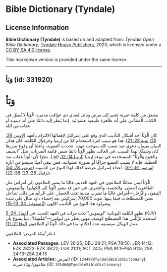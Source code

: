 # Bible Dictionary (Tyndale)

## License Information

**Bible Dictionary (Tyndale)** is based on and adapted from: _Tyndale Open Bible Dictionary_, [Tyndale House Publishers](https://tyndaleopenresources.com/), 2023, which is licensed under a [CC BY-SA 4.0 license](https://creativecommons.org/licenses/by-sa/4.0/legalcode.en).

This markdown version is provided under the same license.



--------------------------------

## وَبَأ (id: 331920)

وَبَأ
=====

مشتق من كلمة عبرية تشير إلى مرض وبائي مُعدي ذي عواقب مدمرة. ٱلْوَبَأ لا يُصوَّر في الكتاب المقدَّس على أنه ظاهرة طبيعية عشوائية. إنما يُنظر إليه دائمًا على أنه دينونة أو عقاب من الله.

كان الْوَبَأ أحد أشكال التأديب الذي وقع على إسرائيل لإهمالها الالتزام بالعهد ([لاويين 26: 25؛](https://ref.ly/Lev26:25) [تثنية 28: 21](https://ref.ly/Deut28:21)). هذا هو سبب كثرة استخدام كلا من إرميا وحزقيال للكلمة. كان هذان النبيان يقيمان دعوى ضد شعب الله بموجب عهده. تحددت العقوبة، وأعلنا أن وقوع ضررها كان وشيكًا. لهذا السبب، في الغالب يظهر ٱلْوَبَأ دائمًا ضمن قائمة الضربات، مثل "السيف والجوع وَٱلْوَبَأ" المستخدمة في نبوءة إرميا ([إرميا 14: 12،](https://ref.ly/Jer14:12) إلخ.). نظرًا لأن الْوَبَأ عقاب ضد الخطية، فإنه لا يصيب الجميع جزافًا أو بصورة عشوائية. فمن يبقى أمينًا سينجو من آثاره ([مزمور 91: 1–3](https://ref.ly/Ps91:1-Ps91:3)). أعداء إسرائيل عرضة كذلك لهذا النوع من الدينونة ([مزمور 78: 50؛](https://ref.ly/Ps78:50) [حزقيال 28: 23؛](https://ref.ly/Ezek28:23) [38: 22](https://ref.ly/Ezek38:22)).

الْوَبَأ ليس مماثلًا للطاعون في العهد القديم. غالبًا ما يشير الطاعون إلى أمراض مثل الطاعون الدملي، والحصبة، والجدري، في حين قد يشير الْوَبَأ إلى الكوليرا، والتيفوس، التيفود، والزُحار—أمراض غالبًا ما تضرب مدينة تحت الحصار. على الرغْم من ذلك، تتداخل بعض المصطلحات فيمَا بينها. موت 70,000 إسرائيلي بعد إحصاء داود مثال على شدة وضراوة هذا النوع من التأديب الإلهي ([2صموئيل 24: 13–15](https://ref.ly/2Sam24:13-2Sam24:15)).

تظهر الكلمة اليونانية "لويموس" ثلاث مرات في العهد الجديد. في [أعمال 24: 5](https://ref.ly/Acts24:5) (KJV) استخدم تَرْتُلُّس هذا المصطلح كوصف مهين يحقّر من لبولس—"مُفْسِدًا". تنبأ يسوع بأن دمار الهيكل سيسبقه عدة أحكام، بما في ذلك ٱلْوَبَأ أو الطاعون ([لوقا 21: 11](https://ref.ly/Luke21:11)).

*انظر أيضًا* المرض؛ الطاعون.

* **Associated Passages:** LEV 26:25; DEU 28:21; PSA 78:50; JER 14:12; EZK 28:23; EZK 38:22; LUK 21:11; ACT 24:5; PSA 91:1–PSA 91:3; 2SA 24:13–2SA 24:15
* **Associated Articles:** المرض (ID: `124497@TyndaleBibleDictionary`); طاعون/ وَبَأ/ ضربة (ID: `335464@TyndaleBibleDictionary`)

